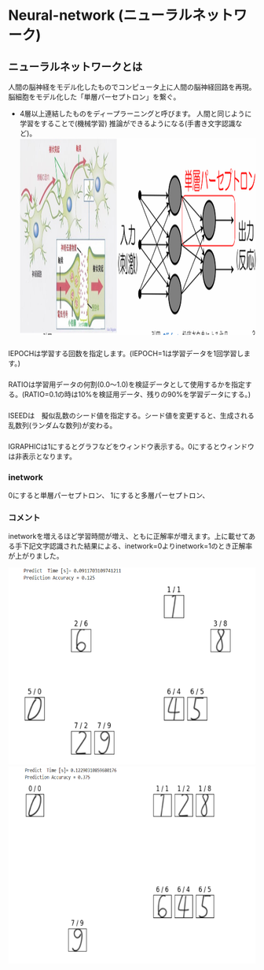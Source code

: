 # Neural-network (ニューラルネットワーク)
## ニューラルネットワークとは
 人間の脳神経をモデル化したものでコンピュータ上に人間の脳神経回路を再現。
 脳細胞をモデル化した「単層パーセプトロン」を繋ぐ。
 * 4層以上連結したものをディープラーニングと呼びます。
 人間と同じように学習をすることで(機械学習)
 推論ができるようになる(手書き文字認識など)。
<img src="p1.png" height="400px" width ="550px">　
### 
 IEPOCHは学習する回数を指定します。(IEPOCH=1は学習データを1回学習します。)
### 
 RATIOは学習用データの何割(0.0〜1.0)を検証データとして使用するかを指定する。(RATIO=0.1の時は10%を検証用データ、残りの90%を学習データにする。)
### 
 ISEEDは　擬似乱数のシード値を指定する。シード値を変更すると、生成される乱数列(ランダムな数列)が変わる。
### 
 IGRAPHICは1にするとグラフなどをウィンドウ表示する。0にするとウィンドウは非表示となります。
### inetwork
 0にすると単層パーセプトロン、
 1にすると多層パーセプトロン、
### コメント
inetworkを増えるほど学習時間が増え、ともに正解率が増えます。上に載せてある手下記文字認識された結果による、inetwork=0よりinetwork=1のとき正解率が上がりました。

<img src="inetwork0.png" height="400px" width ="550px">　
<img src="inetwork1.png" height="400px" width ="550px">　
